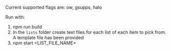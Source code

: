 Current supported flags are: ow, gsupps, halo

Run with:
1. npm run build
2. In the `lists` folder create text files for each list of each item to pick from. A template file has been provided
3. npm start <LIST_FILE_NAME>
